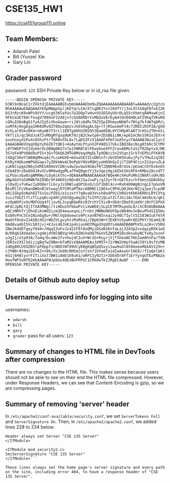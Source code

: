 # CSE135_HW1
<https://cse151group111.online>

## Team Members:
- Adarsh Patel
- Bill (Yunze) Xie
- Gary Lin

## Grader password
password: `123`
SSH Private Key below or in id_rsa file given.

`-----BEGIN OPENSSH PRIVATE KEY-----
b3BlbnNzaC1rZXktdjEAAAAABG5vbmUAAAAEbm9uZQAAAAAAAAABAAABlwAAAAdzc2gtcn
NhAAAAAwEAAQAAAYEApRWqpXyljKEYgru1ArX7igDK2Ys+26dfY/j3xLXtSS8gFDfx6I2K
DS3rRzcK0xWPx9VYY/ucgh3KSatUs7w2DQpTvHunVU1EGXyUUrDLq55cUVmtq8AMxwKjnZ
9FkCm3E780rfnugV709XoF3248jn7cb586RDrYxMbQxV6rEyA4tOn04HOLmfZVKqfVKuRO
cQ9uIUUoBgG1fyAJIp5iVboGowe+riJ8tzAdRcT6ZS5pIRhmywNbWfv7Ntg7kfdW7q6M/L
uxMfAjOogEgq1HK0dRvOZY8boZqmzvJk6SRagALSg+ltjRSwxAePJ4c72RDIiMJPZA/gXO
KchLar65ksDK4roKymB7Y3rLl1ERTg46hUIM2O53Dam8bBL0YChMpNlA073rHSsZTH+kSi
YKfliS/qc5KdJsAT2vMOgM7gnq9UK70zjB2Ckwtp8+ZDSB61iNK/ep6IeCNsSSRIeJEXr4
oxuhnxyd1Pu4s9ShzFtrTOA0xFbL8s7LqKS2Fz51AAAFkPmfJwX5nycFAAAAB3NzaC1yc2
EAAAGBAKUVqqV8pYyhGIK7tQK1+4oAytmLPtunX2P498S17UkvIBQ38eiNig0t60c3CtMV
j8fVWGP7nIIdykmrVLO8Ng0KU7x7p1VNRBl8lFKwy6ueXFFZravADMcCo52fRZAptxO/NK
357oFe9PV6Bd9uPI5+3G+fOkQ62MTG0MVeqxMgOLTp9OBzi5n2VSqn1SrkTnEPbiFFKAYB
tX8gCSKeYlW6BqMHvq4ifLcwHUXE+mUuaSEYZssDW1n7+zbYO5H3Vu6ujPy7sTHwIzqIBI
KtRytHUbzmWPG6Gaps7yZOkkWoAC0oPpbY0UsMQHjyeHO9kQyIjCT2QP4FzinIS2q+uZLA
yuK6Cspge2N6y5dREU4OOoVCDNjudw2pvGwS9GAoTKTZQNO96x0rGUx/pEomCn5Ykv6nOS
nSbAE9rzDoDO4J6vVCu9M4wdgpMLafPmQ0getYjSv3qeiHgjbEkkSHiRF6+KMboZ8cndT7
uLPUocxba0zgNMRWy/LOy6ikthc+dQAAAAMBAAEAAAGAfBQe4KchHuPuMkS3NkRlvUH/NS
dNpXbVYaS9RWKf6IO9DrVF406O1n0O+8XJIwJvwPj/qJZy+fE+G8TksvrhfUenzGD8Ukby
yl0ydjxfuKwcIyDOQerlL6cyJsSRWlugOP1bsO/Lbf1bDC4cv+RxK4D6WgNJngLE7pGoVN
BksMllFcVKwnDWGnBlbtwaglR7CMtaMTNzc6BRNC118EkvC9P4LQ0jKmrNZjqJpej5cpdB
eRiIGkp5nNah6IT5sSo/PZbS/e1szxtY7q0va03Vvsh8o4P9jChRUstKhKkKRRnLRYCVYq
1uizfOEZlYlsTlLpqKcvpXRCyhD3QguAq26jfsIFP2jQLw7ZcfJGi2AcfEml4HJ6L6/qK1
ez0pWXPiv9cMDFGUg4fCjav6L3cpqDQeRkz03YzhYIXivB+XDdrZDmS9jmX9rjNtFCDPUX
WFdcJpRLtQjIfXA5MWgl/tiHDuoSFbbwPvtiXwWD4jSLpCE7MTRxpeGL0/c5C0S8UBAAAA
wQCzNRh7rjUhnEiKxWd5izm3D4ewueqnLifrnbtjMWNoNDUFOpzNO4Hv3nBeuPh4SIQ5Hu
EsD0vPnCSCe1NieEg8u+/M6lVgbdoewco9PcxanN7WInxqi2y4OCfIylt5Z103W1uEfmlR
WwUtF8nGvZsA5BzXG2rWbZVLgvyhtzMzRha1/Z8p01W+Y3EXKYn5ywHr6D2PKYr5EaHd/B
0Ad8va4bI5VcS83jvj+KJui48JnKzp4njasHO7MqpUXqUDYs4AAADBANPhV5LaJ8+cV5RU
ZNeJk4XDTgoyf844+/HqqI3nFvJz422F6l0uQMyiDSeB1KnfaLaj3Z43p2vxdgipRXk1wX
W/KRqbIAVmabejxgdmjdtNl8BVqrHUvOZWiheOQ76GnV5ZW1KMIBsdknxbyNCYxHyJozeF
uJg2j/otp03A/7omq/bcaWo2fv+hwjOCIuV+Wr2G+RuyrjVjTSheaNCfHn2am8hnFa/TXN
JER3v2XSl5diijgBqfwZ9Bm+bTwM2sVQAAAMEAx3XM5T+J1rNW2VHpfGaACS9Yi9sfXzMB
iUDg80CU5OZB5rpF0ppfzcNDGYWf89UCyKBgKqW5pQSxyi1wa9uGl8S9mxeoRbkAV12Xn+
c3YW0rAYdqiEE+KZ+n9k/XsJUd8cRH5mJsYiVxf1UYe0fa1dIwAxwUrIAE0//fIaQelbK1
6G1j6H8lyvrFITiiXo7JBW1iAmE1E6u61/wRP1Iy92tz+IbEdOr8Ff1ErYynqGTbzPNb2o
HoufWF5oHT02mhAAAAFWJpbGx4QExBUFRPUC1CRk0wTkZJRgECAwQF
-----END OPENSSH PRIVATE KEY-----`

## Details of Github auto deploy setup
## Username/password info for logging into site
usernames: 
- `adarsh` 
- `bill`
- `gary`
- `grader`
pass for all users: `123`
## Summary of changes to HTML file in DevTools after compression
There are no changes to the HTML file. This makes sense because users should not be able to see on their end the HTML file compressed. However, under Response Headers, we can see that Content-Encoding is gzip, so we are compressing pages.
## Summary of removing 'server' header
In `/etc/apache2/conf-available/security.conf`, we set `ServerTokens Full` and `ServerSignature On`. Then, in `/etc/apache2/apache2.conf`, we added lines 228 to 234 below:

```<IfModule mod_headers.c>
Header always set Server "CSE 135 Server"
</IfModule>

<IfModule mod_security2.c>
SecServerSignature "CSE 135 Server"
</IfModule>```

These lines alawys set the home page's server signature and every path on the site, including error 404, to have a response header of "CSE 135 Server".
